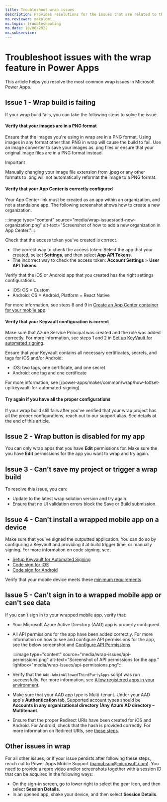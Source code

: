 ```yaml
---
title: Troubleshoot wrap issues
description: Provides resolutions for the issues that are related to the wrap feature in Power Apps.
ms.reviewer: makolomi
ms.topic: troubleshooting
ms.date: 10/08/2022
ms.subservice: 
---
```

# Troubleshoot issues with the wrap feature in Power Apps

This article helps you resolve the most common wrap issues in Microsoft Power Apps.

## Issue 1 - Wrap build is failing

If your wrap build fails, you can take the following steps to solve the issue.

#### Verify that your images are in a PNG format

Ensure that the images you're using in wrap are in a PNG format. Using images in any format other than PNG in wrap will cause the build to fail. Use an image converter to save your images as .png files or ensure that your original image files are in a PNG format instead.

> [!IMPORTANT]
> Manually changing your image file extension from .jpeg or any other formats to .png will not automatically reformat the image to a PNG format.

#### Verify that your App Center is correctly configured

Your App Center link must be created as an app within an organization, and not a standalone app. The following screenshot shows how to create a new organization.

   :::image type="content" source="media/wrap-issues/add-new-organization.png" alt-text="Screenshot of how to add a new organization in App Center.":::

Check that the access token you've created is correct.

- The correct way to check the access token: Select the app that your created, select **Settings**, and then select **App API Tokens**.
- The incorrect way to check the access token: **Account Settings** > **User API Tokens**.

Verify that the iOS or Android app that you created has the right settings configurations.

- iOS: OS = Custom
- Android: OS = Android, Platform = React Native

For more information, see steps 8 and 9 in [Create an App Center container for your mobile app](/power-apps/maker/common/wrap/how-to#create-an-app-center-container-for-your-mobile-app).

#### Verify that your Keyvault configuration is correct

Make sure that Azure Service Principal was created and the role was added correctly. For more information, see steps 1 and 2 in [Set up KeyVault for automated signing](/power-apps/maker/common/wrap/how-to#set-up-keyvault-for-automated-signing).

Ensure that your Keyvault contains all necessary certificates, secrets, and tags for iOS and/or Android:

- iOS: two tags, one certificate, and one secret
- Android: one tag and one certificate

For more information, see [/power-apps/maker/common/wrap/how-to#set-up-keyvault-for-automated-signing).

#### Try again if you have all the proper configurations

If your wrap build still fails after you've verified that your wrap project has all the proper configurations, reach out to our support alias. See details at the end of this article.

## Issue 2 - Wrap button is disabled for my app

You can only wrap apps that you have **Edit** permissions for. Make sure the you have **Edit** permissions for the app you want to wrap and try again.

## Issue 3 - Can't save my project or trigger a wrap build

To resolve this issue, you can:

- Update to the latest wrap solution version and try again.
- Ensure that no UI validation errors block the Save or Build submission.

## Issue 4 - Can't install a wrapped mobile app on a device

Make sure that you've signed the outputted application. You can do so by configuring a Keyvault and providing it at build trigger time, or manually signing. For more information on code signing, see:

- [Setup Keyvault for Automated Signing](/power-apps/maker/common/wrap/how-to#set-up-keyvault-for-automated-signing)
- [Code sign for iOS](/power-apps/maker/common/wrap/code-sign-ios)
- [Code sign for Android](/power-apps/maker/common/wrap/code-sign-android)

Verify that your mobile device meets these [minimum requirements](/power-apps/maker/common/wrap/overview#software-and-device-requirements).

## Issue 5 - Can't sign in to a wrapped mobile app or can't see data

If you can't sign in to your wrapped mobile app, verify that:

- Your Microsoft Azure Active Directory (AAD) app is properly configured.
- All API permissions for the app have been added correctly. For more information on how to see and configure API permissions for the app, see the below screenshot and [Configure API Permissions](/power-apps/maker/common/wrap/how-to#configure-api-permissions).

  :::image type="content" source="media/wrap-issues/api-permissions.png" alt-text="Screenshot of API permissions for the app." lightbox="media/wrap-issues/api-permissions.png":::

- Verify that the `Add-AdminAllowedThirdPartyApps` script was run successfully. For more information, see [Allow registered apps in your environment](/power-apps/maker/common/wrap/how-to#allow-registered-apps-in-your-environment).
- Make sure that your AAD app type is Multi-tenant. Under your AAD app's **Authentication** tab, Supported account types should be **Accounts in any organizational directory (Any Azure AD directory – Multitenant**.
- Ensure that the proper Redirect URIs have been created for iOS and Android. For Android, check that the hash is provided correctly. For more information on Redirect URIs, see [these steps](/power-apps/maker/common/wrap/how-to#redirect-uri-format).

## Other issues in wrap

For all other issues, or if your issue persists after following these steps, reach out to Power Apps Mobile Support (pamobsup@microsoft.com). You need to provide a repro video and/or screenshots together with a session ID that can be acquired in the following ways:

- On the sign-in screen, go to lower right to select the gear icon, and then select **Session Details**.
- In an opened app, shake your device, and then select **Session Details**.
